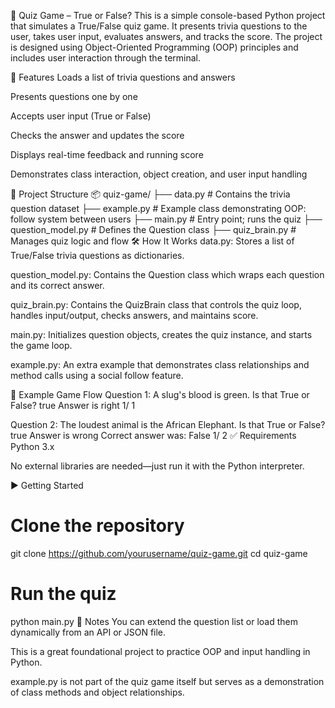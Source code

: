 🧠 Quiz Game – True or False?
This is a simple console-based Python project that simulates a True/False quiz game. It presents trivia questions to the user, takes user input, evaluates answers, and tracks the score. The project is designed using Object-Oriented Programming (OOP) principles and includes user interaction through the terminal.

🚀 Features
Loads a list of trivia questions and answers

Presents questions one by one

Accepts user input (True or False)

Checks the answer and updates the score

Displays real-time feedback and running score

Demonstrates class interaction, object creation, and user input handling

📁 Project Structure
📦 quiz-game/
├── data.py              # Contains the trivia question dataset
├── example.py           # Example class demonstrating OOP: follow system between users
├── main.py              # Entry point; runs the quiz
├── question_model.py    # Defines the Question class
├── quiz_brain.py        # Manages quiz logic and flow
🛠️ How It Works
data.py: Stores a list of True/False trivia questions as dictionaries.

question_model.py: Contains the Question class which wraps each question and its correct answer.

quiz_brain.py: Contains the QuizBrain class that controls the quiz loop, handles input/output, checks answers, and maintains score.

main.py: Initializes question objects, creates the quiz instance, and starts the game loop.

example.py: An extra example that demonstrates class relationships and method calls using a social follow feature.

🧪 Example Game Flow
Question 1: A slug's blood is green.
Is that True or False? true
Answer is right
1/ 1

Question 2: The loudest animal is the African Elephant.
Is that True or False? true
Answer is wrong
Correct answer was: False
1/ 2
✅ Requirements
Python 3.x

No external libraries are needed—just run it with the Python interpreter.

▶️ Getting Started
# Clone the repository
git clone https://github.com/yourusername/quiz-game.git
cd quiz-game

# Run the quiz
python main.py
📌 Notes
You can extend the question list or load them dynamically from an API or JSON file.

This is a great foundational project to practice OOP and input handling in Python.

example.py is not part of the quiz game itself but serves as a demonstration of class methods and object relationships.
